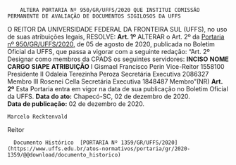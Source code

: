         ALTERA PORTARIA Nº 950/GR/UFFS/2020 QUE INSTITUI COMISSÃO PERMANENTE DE AVALIAÇÃO DE DOCUMENTOS SIGILOSOS DA UFFS  

 O REITOR DA UNIVERSIDADE FEDERAL DA FRONTEIRA SUL (UFFS)[,](https://www.uffs.edu.br/atos-normativos/portaria/gr/2020-1017) no uso de suas atribuições legais[,](https://www.uffs.edu.br/atos-normativos/portaria/gr/2020-1017)   RESOLVE:   **Art. 1º**  ALTERAR o Art. 2º da [Portaria nº 950/GR/UFFS/2020](https://www.uffs.edu.br/atos-normativos/portaria/gr/2020-0950)[,](https://www.uffs.edu.br/atos-normativos/portaria/gr/2020-1017) de 05 de agosto de 2020[,](https://www.uffs.edu.br/atos-normativos/portaria/gr/2020-1017) publicada no Boletim Oficial da UFFS[,](https://www.uffs.edu.br/atos-normativos/portaria/gr/2020-1017) que passa a vigorar com a seguinte redação: “Art. 2º Designar como membros da CPADS os seguintes servidores:     **INCISO**    **NOME**    **CARGO**    **SIAPE**    **ATRIBUIÇÃO**      I   Gismael Francisco Perin   Vice-Reitor   1558100   Presidente     II   Odaleia Terezinha Peroza   Secretária Executiva   2086327   Membro     III   Rosenei Cella   Secretária Executiva   1848487   Membro”(NR)       **Art. 2º**  Esta Portaria entra em vigor na data de sua publicação no Boletim Oficial da UFFS.        **Data do ato:** Chapecó-SC, 02 de dezembro de 2020.   
 **Data de publicação:**  02 de dezembro de 2020. 

    Marcelo Recktenvald   
 Reitor 

      Documento Histórico  [PORTARIA Nº 1359/GR/UFFS/2020](https://www.uffs.edu.br/atos-normativos/portaria/gr/2020-1359/@@download/documento_historico)     
      